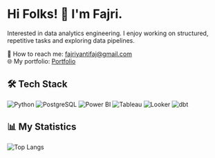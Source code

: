 # Hi Folks! 👋 I'm Fajri.

Interested in data analytics engineering. I enjoy working on structured, repetitive tasks and exploring data pipelines.

📧 How to reach me: fajriyantifaj@gmail.com  
🌐 My portfolio: [Portfolio](https://github.com/fajri-yanti/portofolio)

## 🛠 Tech Stack

![Python](https://img.shields.io/badge/-Python-3776AB?style=flat&logo=python&logoColor=white)
![PostgreSQL](https://img.shields.io/badge/-PostgreSQL-4169E1?style=flat&logo=postgresql&logoColor=white)
![Power BI](https://img.shields.io/badge/-Power%20BI-F2C811?style=flat&logo=power-bi&logoColor=black)
![Tableau](https://img.shields.io/badge/-Tableau-E97627?style=flat&logo=tableau&logoColor=white)
![Looker](https://img.shields.io/badge/-Looker-4285F4?style=flat&logo=looker&logoColor=white)
![dbt](https://img.shields.io/badge/-dbt-FF694B?style=flat&logo=dbt&logoColor=white)


## 📊 My Statistics

![Top Langs](https://github-readme-stats.vercel.app/api/top-langs/?username=fajri-yanti&layout=compact&theme=radical)

